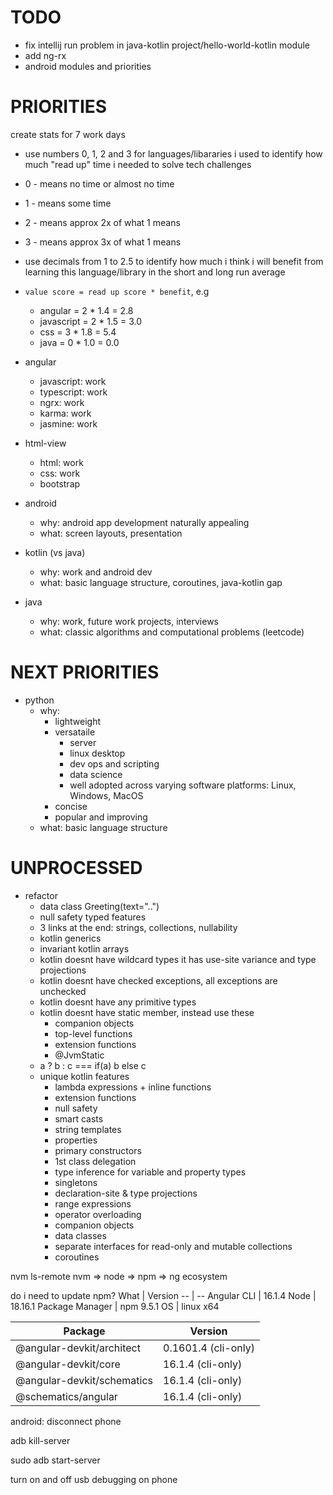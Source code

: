 # TODO
* fix intellij run problem in java-kotlin project/hello-world-kotlin module
* add ng-rx
* android modules and priorities

# PRIORITIES
create stats for 7 work days
* use numbers 0, 1, 2 and 3 for languages/libararies i used to identify how much "read up" time i needed to solve tech challenges
* 0 - means no time or almost no time
* 1 - means some time
* 2 - means approx 2x of what 1 means
* 3 - means approx 3x of what 1 means
* use decimals from 1 to 2.5 to identify how much i think i will benefit from learning this language/library in the short and long run average
* ``value score = read up score * benefit``, e.g
  * angular = 2 * 1.4 = 2.8
  * javascript = 2 * 1.5 = 3.0
  * css = 3 * 1.8 = 5.4
  * java = 0 * 1.0 = 0.0

* angular
  * javascript: work
  * typescript: work
  * ngrx: work
  * karma: work
  * jasmine: work
* html-view
  * html: work
  * css: work
  * bootstrap
* android
  * why: android app development naturally appealing
  * what: screen layouts, presentation
* kotlin (vs java)
  * why: work and android dev
  * what: basic language structure, coroutines, java-kotlin gap
* java
  * why: work, future work projects, interviews
  * what: classic algorithms and computational problems (leetcode)

# NEXT PRIORITIES
* python
  * why:
    * lightweight
    * versataile
      * server
      * linux desktop
      * dev ops and scripting
      * data science
      * well adopted across varying software platforms: Linux, Windows, MacOS
    * concise
    * popular and improving
  * what: basic language structure

# UNPROCESSED
* refactor
  * data class Greeting(text="..")
  * null safety typed features
  * 3 links at the end: strings, collections, nullability
  * kotlin generics
  * invariant kotlin arrays
  * kotlin doesnt have wildcard types it has use-site variance and type projections
  * kotlin doesnt have checked exceptions, all exceptions are unchecked
  * kotlin doesnt have any primitive types
  * kotlin doesnt have static member, instead use these
    * companion objects
    * top-level functions
    * extension functions
    * @JvmStatic
  * a ? b : c === if(a) b else c
  * unique kotlin features
    * lambda expressions + inline functions
    * extension functions
    * null safety
    * smart casts
    * string templates
    * properties
    * primary constructors
    * 1st class delegation
    * type inference for variable and property types
    * singletons
    * declaration-site & type projections
    * range expressions
    * operator overloading
    * companion objects
    * data classes
    * separate interfaces for read-only and mutable collections
    * coroutines
  
      
nvm ls-remote
nvm => node => npm => ng ecosystem
    
do i need to update npm?
What | Version
-- | --
Angular CLI | 16.1.4
Node | 18.16.1
Package Manager | npm 9.5.1
OS | linux x64

Package                     | Version
----------------------------|-------------------------
@angular-devkit/architect   | 0.1601.4 (cli-only)
@angular-devkit/core        | 16.1.4 (cli-only)
@angular-devkit/schematics  | 16.1.4 (cli-only)
@schematics/angular         | 16.1.4 (cli-only)


android: disconnect phone<p>
adb kill-server<p>
sudo adb start-server<p>
turn on and off usb debugging on phone


